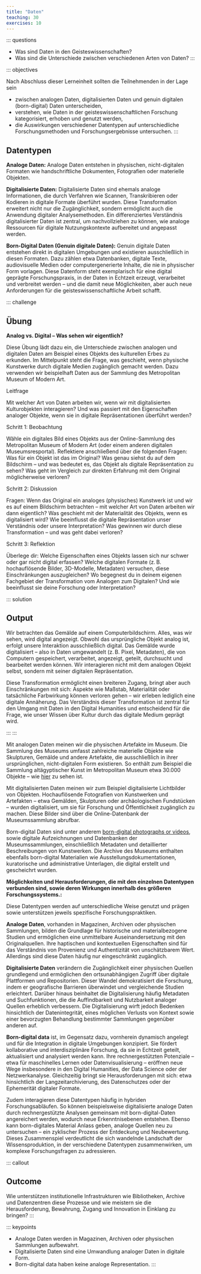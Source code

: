 ```yaml
---
title: "Daten"
teaching: 30
exercises: 10
---
```


::: questions 
- Was sind Daten in den Geisteswissenschaften?
- Was sind die Unterschiede zwischen verschiedenen Arten von Daten?
:::

::: objectives   

Nach Abschluss dieser Lerneinheit sollten die Teilnehmenden in der Lage sein  

- zwischen analogen Daten, digitalisierten Daten und genuin digitalen (born-digital) Daten unterscheiden,
- verstehen, wie Daten in der geisteswissenschaftlichen Forschung kategorisiert, erhoben und genutzt werden,
- die Auswirkungen verschiedener Datentypen auf unterschiedliche Forschungsmethoden und Forschungsergebnisse untersuchen.
:::

## Datentypen

**Analoge Daten:**
Analoge Daten entstehen in physischen, nicht-digitalen Formaten wie handschriftliche Dokumenten, Fotografien oder materielle Objekten.

**Digitalisierte Daten:**
Digitalisierte Daten sind ehemals analoge Informationen, die durch Verfahren wie Scannen, Transkribieren oder Kodieren in digitale Formate überführt wurden. Diese Transformation erweitert nicht nur die Zugänglichkeit, sondern ermöglicht auch die Anwendung digitaler Analysemethoden.  Ein differenziertes Verständnis digitalisierter Daten ist zentral, um nachvollziehen zu können, wie analoge Ressourcen für digitale Nutzungskontexte aufbereitet und angepasst werden.

**Born-Digital Daten (Genuin digitale Daten):**
Genuin digitale Daten entstehen direkt in digitalen Umgebungen und existieren ausschließlich in diesen Formaten. Dazu zählen etwa Datenbanken, digitale Texte, audiovisuelle Medien oder computergenerierte Inhalte, die nie in physischer Form vorlagen. Diese Datenform steht exemplarisch für eine digital geprägte Forschungspraxis, in der Daten in Echtzeit erzeugt, verarbeitet und verbreitet werden – und die damit neue Möglichkeiten, aber auch neue Anforderungen für die geisteswissenschaftliche Arbeit schafft.


::: challenge
## Übung


**Analog vs. Digital – Was sehen wir eigentlich?**

Diese Übung lädt dazu ein, die Unterschiede zwischen analogen und digitalen Daten am Beispiel eines Objekts des kulturellen Erbes zu erkunden. Im Mittelpunkt steht die Frage, was geschieht, wenn physische Kunstwerke durch digitale Medien zugänglich gemacht werden.
Dazu verwenden wir beispielhaft Daten aus der Sammlung des Metropolitan Museum of Modern Art.   

Leitfrage   

Mit welcher Art von Daten arbeiten wir, wenn wir mit digitalisierten Kulturobjekten interagieren? Und was passiert mit den Eigenschaften analoger Objekte, wenn sie in digitale Repräsentationen überführt werden?   

Schritt 1: Beobachtung   

Wähle ein digitales Bild eines Objekts aus der Online-Sammlung des Metropolitan Museum of Modern Art (oder einem anderen digitalen Museumsresportal).
Reflektiere anschließend über die folgenden Fragen:
Was für ein Objekt ist das im Original?
Was genau siehst du auf dem Bildschirm – und was bedeutet es, das Objekt als digitale Repräsentation zu sehen?
Was geht im Vergleich zur direkten Erfahrung mit dem Original möglicherweise verloren?   

Schritt 2: Diskussion   

Fragen:
Wenn das Original ein analoges (physisches) Kunstwerk ist und wir es auf einem Bildschirm betrachten – mit welcher Art von Daten arbeiten wir dann eigentlich?
Was geschieht mit der Materialität des Objekts, wenn es digitalisiert wird?
Wie beeinflusst die digitale Repräsentation unser Verständnis oder unsere Interpretation?
Was gewinnen wir durch diese Transformation – und was geht dabei verloren?   

Schritt 3: Reflektion   

Überlege dir:
Welche Eigenschaften eines Objekts lassen sich nur schwer oder gar nicht digital erfassen?
Welche digitalen Formate (z. B. hochauflösende Bilder, 3D-Modelle, Metadaten) versuchen, diese Einschränkungen auszugleichen?
Wo begegnest du in deinem eigenen Fachgebiet der Transformation vom Analogen zum Digitalen? Und wie beeinflusst sie deine Forschung oder Interpretation?

::: solution 
## Output

Wir betrachten das Gemälde auf einem Computerbildschirm. Alles, was wir sehen, wird digital angezeigt. Obwohl das ursprüngliche Objekt analog ist, erfolgt unsere Interaktion ausschließlich digital. Das Gemälde wurde digitalisiert – also in Daten umgewandelt (z. B. Pixel, Metadaten), die von Computern gespeichert, verarbeitet, angezeigt, geteilt, durchsucht und bearbeitet werden können. Wir interagieren nicht mit dem analogen Objekt selbst, sondern mit seiner digitalen Repräsentation.

Diese Transformation ermöglicht einen breiteren Zugang, bringt aber auch Einschränkungen mit sich: Aspekte wie Maßstab, Materialität oder tatsächliche Farbwirkung können verloren gehen – wir erleben lediglich eine digitale Annäherung. Das Verständnis dieser Transformation ist zentral für den Umgang mit Daten in den Digital Humanities und entscheidend für die Frage, wie unser Wissen über Kultur durch das digitale Medium geprägt wird.   

:::
:::  

Mit analogen Daten meinen wir die physischen Artefakte im Museum. Die Sammlung des Museums umfasst zahlreiche materielle Objekte wie Skulpturen, Gemälde und andere Artefakte, die ausschließlich in ihrer ursprünglichen, nicht-digitalen Form existieren. So enthält zum Beispiel die Sammlung altägyptischer Kunst im Metropolitan Museum etwa 30.000 Objekte – wie [hier](https://www.metmuseum.org/about-the-met/collection-areas/egyptian-art) zu sehen ist.

Mit digitalisierten Daten meinen wir zum Beispiel digitalisierte Lichtbilder von Objekten. Hochauflösende Fotografien von Kunstwerken und Artefakten – etwa Gemälden, Skulpturen oder archäologischen Fundstücken – wurden digitalisiert, um sie für Forschung und Öffentlichkeit zugänglich zu machen. Diese Bilder sind über die Online-Datenbank der Museumssammlung abrufbar.

Born-digital Daten sind unter anderem [born-digital photographs or videos](https://www.metmuseum.org/art/collection/search/302616), sowie digitale Aufzeichnungen und Datenbanken der Museumssammlungen, einschließlich Metadaten und detaillierter Beschreibungen von Kunstwerken. Die Archive des Museums enthalten ebenfalls born-digital Materialien wie Ausstellungsdokumentationen, kuratorische und administrative Unterlagen, die digital erstellt und gescheichrt wurden.

**Möglichkeiten und Herausforderungen, die mit den einzelnen Datentypen verbunden sind, sowie deren Wirkungen innerhalb des größeren Forschungssystems.:**

Diese Datentypen werden auf unterschiedliche Weise genutzt und prägen sowie unterstützen jeweils spezifische Forschungspraktiken.

**Analoge Daten**, vorhanden in Magazinen, Archiven oder physischen Sammlungen, bilden die Grundlage für historische und materialbezogene Studien und ermöglichen eine unmittelbare Auseinandersetzung mit den Originalquellen. Ihre haptischen und kontextuellen Eigenschaften sind für das Verständnis von Provenienz und Authentizität von unschätzbarem Wert. Allerdings sind diese Daten häufig nur eingeschränkt zugänglich.

**Digitalisierte Daten** verändern die Zugänglichkeit einer physischen Quellen grundlegend und ermöglichen den ortsunabhängigen Zugriff über digitale Plattformen und Repositorien. Dieser Wandel demokratisiert die Forschung, indem er geografische Barrieren überwindet und vergleichende Studien erleichtert. Darüber hinaus beinhaltet die Digitalisierung häufig Metadaten und Suchfunktionen, die die Auffindbarkeit und Nutzbarkeit analoger Quellen erheblich verbessern. Die Digitalisierung wirft jedoch Bedenken hinsichtlich der Datenintegrität, eines möglichen Verlusts von Kontext sowie einer bevorzugten Behandlung bestimmter Sammlungen gegenüber anderen auf.

**Born-digital data** ist, im Gegensatz dazu, vornherein dynamisch angelegt und für die Integration in digitale Umgebungen konzipiert. Sie fördert kollaborative und interdisziplinäre Forschung, da sie in Echtzeit geteilt, aktualisiert und analysiert werden kann. Ihre rechnergestützten Potenziale – etwa für maschinelles Lernen oder Datenvisualisierung – eröffnen neue Wege insbesondere in den Digital Humanities, der Data Science oder der Netzwerkanalyse. Gleichzeitig bringt sie Herausforderungen mit sich: etwa hinsichtlich der Langzeitarchivierung, des Datenschutzes oder der Ephemerität digitaler Formate.

Zudem interagieren diese Datentypen häufig in hybriden Forschungsabläufen. So können beispielsweise digitalisierte analoge Daten durch rechnergestützte Analysen gemeinsam mit born-digital-Daten angereichert werden, wodurch neue Erkenntnisebenen entstehen. Ebenso kann born-digitales Material Anlass geben, analoge Quellen neu zu untersuchen – ein zyklischer Prozess der Entdeckung und Neubewertung. Dieses Zusammenspiel verdeutlicht die sich wandelnde Landschaft der Wissensproduktion, in der verschiedene Datentypen zusammenwirken, um komplexe Forschungsfragen zu adressieren. 
  
::: callout
## Outcome
Wie unterstützen institutionelle Infrastrukturen wie Bibliotheken, Archive und Datenzentren diese Prozesse und wie meistern sie die Herausforderung, Bewahrung, Zugang und Innovation in Einklang zu bringen?
:::  
    
::: keypoints  
- Analoge Daten werden in Magazinen, Archiven oder physischen Sammlungen aufbewahrt. 
- Digitalisierte Daten sind eine Umwandlung analoger Daten in digitale Form. 
- Born-digital data haben keine analoge Representation. 
:::  
